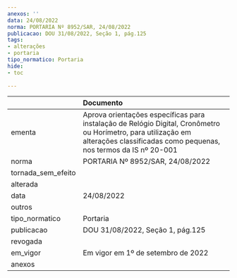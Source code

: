 ```yaml
---
anexos: ''
data: 24/08/2022
norma: PORTARIA Nº 8952/SAR, 24/08/2022
publicacao: DOU 31/08/2022, Seção 1, pág.125
tags:
- alterações
- portaria
tipo_normatico: Portaria
hide: 
- toc 
 
---
```


|                    | Documento                                                                                                                                                                         |
|:-------------------|:----------------------------------------------------------------------------------------------------------------------------------------------------------------------------------|
| ementa             | Aprova orientações específicas para instalação de Relógio Digital, Cronômetro ou Horímetro, para utilização em alterações classificadas como pequenas, nos termos da IS nº 20-001 |
| norma              | PORTARIA Nº 8952/SAR, 24/08/2022                                                                                                                                                  |
| tornada_sem_efeito |                                                                                                                                                                                   |
| alterada           |                                                                                                                                                                                   |
| data               | 24/08/2022                                                                                                                                                                        |
| outros             |                                                                                                                                                                                   |
| tipo_normatico     | Portaria                                                                                                                                                                          |
| publicacao         | DOU 31/08/2022, Seção 1, pág.125                                                                                                                                                  |
| revogada           |                                                                                                                                                                                   |
| em_vigor           | Em vigor em 1º de setembro de 2022                                                                                                                                                |
| anexos             |                                                                                                                                                                                   |